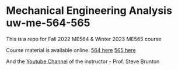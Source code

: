 # Mechanical Engineering Analysis uw-me-564-565

This is a repo for Fall 2022 ME564 & Winter 2023 ME565 course

Course material is available online: [564 here](http://faculty.washington.edu/sbrunton/me564/) [565 here](https://faculty.washington.edu/sbrunton/me565/)

And the [Youtube Channel](https://www.youtube.com/@Eigensteve) of the instructor - Prof. Steve Brunton 
